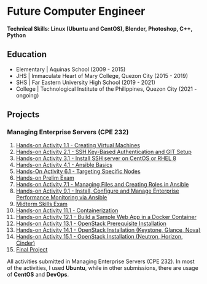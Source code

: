 # Future Computer Engineer

#### Technical Skills: Linux (Ubuntu and CentOS), Blender, Photoshop, C++, Python

## Education
- Elementary | Aquinas School (2009 - 2015)								       		
- JHS	| Immaculate Heart of Mary College, Quezon City (2015 - 2019)	 			        		
- SHS | Far Eastern University High School (2019 - 2021)
- College | Technological Institute of the Philippines, Quezon City (2021 - ongoing)

## Projects
### Managing Enterprise Servers (CPE 232)
1. [Hands-on Activity 1.1 - Creating Virtual Machines](https://github.com/emmancuyugan/HOA1.1)
2. [Hands-on Activity 2.1 - SSH Key-Based Authentication and GIT Setup](https://github.com/emmancuyugan/CPE232_CuyuganEmmanuel)
3. [Hands-on Activity 3.1 - Install SSH server on CentOS or RHEL 8](https://github.com/emmancuyugan/HOA3.1)
4. [Hands-on Activity 4.1 - Ansible Basics](https://github.com/emmancuyugan/HOA4.1)
5. [Hands-On Activity 6.1 - Targeting Specific Nodes](https://github.com/emmancuyugan/Activity6)
6. [Hands-on Prelim Exam](https://github.com/emmancuyugan/Cuyugan_PrelimExam)
7. [Hands-on Activity 7.1 - Managing Files and Creating Roles in Ansible](https://github.com/emmancuyugan/Cuyugan_HOA7.1)
8. [Hands-on Activity 9.1 - Install, Configure and Manage Enterprise Performance Monitoring via Ansible](https://www.mdpi.com/1424-8220/22/8/3048)
9. [Midterm Skills Exam](https://github.com/emmancuyugan/CPE_MIDEXAM_CUYUGAN)
10. [Hands-on Activity 11.1 - Containerization](https://github.com/emmancuyugan/Cuyugan_Activity11)
11. [Hands-on Activity 12.1 - Build a Sample Web App in a Docker Container](https://www.mdpi.com/1424-8220/22/8/3048)
12. [Hands-on Activity 13.1 - OpenStack Prerequisite Installation](https://www.mdpi.com/1424-8220/22/8/3048)
13. [Hands-on Activity 14.1 - OpenStack Installation (Keystone, Glance, Nova)](https://www.mdpi.com/1424-8220/22/8/3048)
14. [Hands-on Activity 15.1 - OpenStack Installation (Neutron, Horizon, Cinder)](https://github.com/emmancuyugan/Group2_HOA15)
15. [Final Project](https://github.com/emmancuyugan/emmancuyugan.github.io)

All activities submitted in Managing Enterprise Servers (CPE 232). In most of the activities, I used **Ubuntu**, while in other submissions, there are usage of **CentOS** and **DevOps**.
